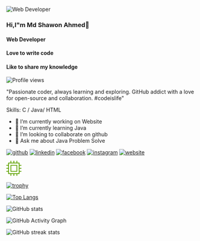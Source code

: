![Web Developer](https://scontent.fdac99-1.fna.fbcdn.net/v/t39.30808-6/335355044_195857229746646_5300178628462902963_n.png?stp=dst-jpg&_nc_cat=103&ccb=1-7&_nc_sid=ab6a21&_nc_ohc=VR9yFgJBjlUAX-plRdt&_nc_ht=scontent.fdac99-1.fna&oh=00_AfAP6nC9VmRftb2GH-fyKkY4BicFdjRsUiKJAu9r9Sm_2g&oe=6417261A)
### Hi,I"m Md Shawon Ahmed👋
#### Web Developer
#### Love to write code
#### Like to share my knowledge
![Profile views](https://gpvc.arturio.dev/devshawon-coder)  

"Passionate coder, always learning and exploring. GitHub addict with a love for open-source and collaboration. #codeislife"

Skills: C / Java/ HTML 

- 🔭 I’m currently working on Website 
- 🌱 I’m currently learning Java 
- 👯 I’m looking to collaborate on github 
- 💬 Ask me about Java Problem Solve 


[<img src='https://cdn.jsdelivr.net/npm/simple-icons@3.0.1/icons/github.svg' alt='github' height='40'>](https://github.com/devshawon-coder)  [<img src='https://cdn.jsdelivr.net/npm/simple-icons@3.0.1/icons/linkedin.svg' alt='linkedin' height='40'>](https://www.linkedin.com/in/shawon-ahmed-058a71232/)  [<img src='https://cdn.jsdelivr.net/npm/simple-icons@3.0.1/icons/facebook.svg' alt='facebook' height='40'>](https://www.facebook.com/shawon.ahamed.9250)  [<img src='https://cdn.jsdelivr.net/npm/simple-icons@3.0.1/icons/instagram.svg' alt='instagram' height='40'>](https://www.instagram.com/__life__racer_2.0/)  [<img src='https://cdn.jsdelivr.net/npm/simple-icons@3.0.1/icons/icloud.svg' alt='website' height='40'>](https://sites.google.com/view/shawonportfolio/home)  

<a href='https://docs.github.com/en/developers'><img src='https://raw.githubusercontent.com/acervenky/animated-github-badges/master/assets/devbadge.gif' width='40' height='40'></a> 

[![trophy](https://github-profile-trophy.vercel.app/?username=devshawon-coder)](https://github.com/ryo-ma/github-profile-trophy)

[![Top Langs](https://github-readme-stats.vercel.app/api/top-langs/?username=devshawon-coder)](https://github.com/anuraghazra/github-readme-stats)

![GitHub stats](https://github-readme-stats.vercel.app/api?username=devshawon-coder&show_icons=true)  

![GitHub Activity Graph](https://activity-graph.herokuapp.com/graph?username=devshawon-coder)  

![GitHub streak stats](https://streak-stats.demolab.com/?user=devshawon-coder)  


